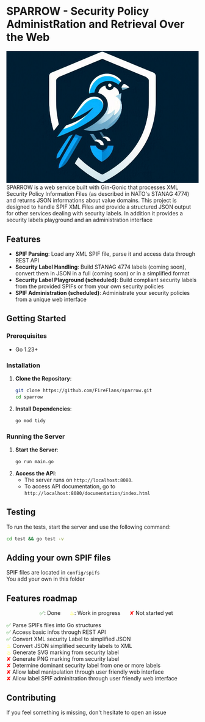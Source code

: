 # SPARROW - Security Policy AdministRation and Retrieval Over the Web 
![logo](documentation/assets/logo.jpg)
SPARROW is a web service built with Gin-Gonic that processes XML Security Policy Information Files (as described in NATO's STANAG 4774) and returns JSON informations about value domains. 
This project is designed to handle SPIF XML Files and provide a structured JSON output for other services dealing with security labels.
In addition it provides a security labels playground and an administration interface

## Features

- **SPIF Parsing**: Load any XML SPIF file, parse it and access data through REST API
- **Security Label Handling**: Build STANAG 4774 labels (coming soon), convert them in JSON in a full (coming soon) or in a simplified format
- **Security Label Playground (scheduled)**: Build compliant security labels from the provided SPIFs or from your own security policies
- **SPIF Administration (scheduled)**: Administrate your security policies from a unique web interface

## Getting Started

### Prerequisites

- Go 1.23+

### Installation

1. **Clone the Repository**:
   ```bash
   git clone https://github.com/FireFlans/sparrow.git
   cd sparrow
   ```
2. **Install Dependencies**:
   ```bash
   go mod tidy
   ```
### Running the Server
1. **Start the Server**:
   ```bash
   go run main.go
   ```
2. **Access the API**:
   - The server runs on `http://localhost:8080`.
   - To access API documentation, go to `http://localhost:8080/documentation/index.html`
## Testing
To run the tests, start the server and use the following command:
```bash
cd test && go test -v
```
## Adding your own SPIF files

SPIF files are located in `config/spifs`\
You add your own in this folder

## Features roadmap
<p style="text-align: center;">
  <span style="color:green;margin-left: 20px;">✅</span>: Done 
  <span style="color:yellow;margin-left: 20px;">♨</span>: Work in progress 
  <span style="color:red;margin-left: 20px;">✘</span> Not started yet 
</p>

<span style="color:green">✅</span> Parse SPIFs files into Go structures\
<span style="color:green">✅</span> Access basic infos through REST API\
<span style="color:green">✅</span> Convert XML security Label to simplified JSON\
<span style="color:yellow">♨</span> Convert JSON simplified security labels to XML\
<span style="color:yellow">♨</span> Generate SVG marking from security label\
<span style="color:red">✘</span> Generate PNG marking from security label\
<span style="color:red">✘</span> Determine dominant security label from one or more labels\
<span style="color:red">✘</span> Allow label manipulation through user friendly web interface\
<span style="color:red">✘</span> Allow label SPIF adminitration through user friendly web interface


## Contributing
If you feel something is missing, don't hesitate to open an issue
